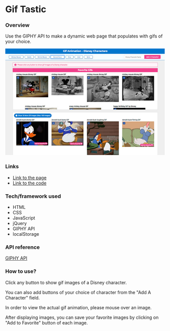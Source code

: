 # Gif Tastic

### Overview
Use the GIPHY API to make a dynamic web page that populates with gifs of your choice.

![Giphy Api Screenshot](./assets/images/screenshot.jpg)


### Links
- [Link to the page](https://yuda0110.github.io/GifTastic/)
- [Link to the code](https://github.com/yuda0110/GifTastic)


### Tech/framework used

- HTML
- CSS
- JavaScript
- jQuery
- GIPHY API
- localStorage

### API reference
[GIPHY API](https://developers.giphy.com/docs/sdk)


### How to use?
Click any button to show gif images of a Disney character.

You can also add buttons of your choice of character from the "Add A Character" field.

In order to view the actual gif animation, please mouse over an image.

After displaying images, you can save your favorite images by clicking on "Add to Favorite" button of each image.